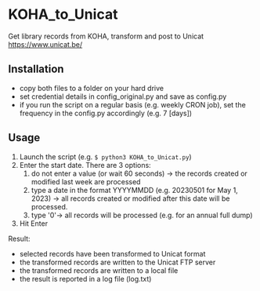 # KOHA_to_Unicat
Get library records from KOHA, transform and post to Unicat https://www.unicat.be/

## Installation
- copy both files to a folder on your hard drive
- set credential details in config_original.py and save as config.py
- if you run the script on a regular basis (e.g. weekly CRON job), set the frequency in the config.py accordingly (e.g. 7 [days])

## Usage
1. Launch the script (e.g. `$ python3 KOHA_to_Unicat.py`)
2. Enter the start date. There are 3 options:
    1. do not enter a value (or wait 60 seconds) → the records created or modified last week are processed
    2. type a date in the format YYYYMMDD (e.g. 20230501 for May 1, 2023) → all records created or modified after this date will be processed.
    3. type '0'→ all records will be processed (e.g. for an annual full dump)
3. Hit Enter

Result:
- selected records have been transformed to Unicat format
- the transformed records are written to the Unicat FTP server
- the transformed records are written to a local file
- the result is reported in a log file (log.txt)
